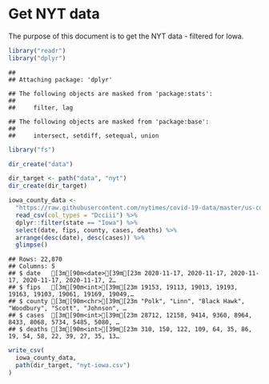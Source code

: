 Get NYT data
================

The purpose of this document is to get the NYT data - filtered for Iowa.

``` r
library("readr")
library("dplyr")
```

    ## 
    ## Attaching package: 'dplyr'

    ## The following objects are masked from 'package:stats':
    ## 
    ##     filter, lag

    ## The following objects are masked from 'package:base':
    ## 
    ##     intersect, setdiff, setequal, union

``` r
library("fs")
```

``` r
dir_create("data")

dir_target <- path("data", "nyt")
dir_create(dir_target)
```

``` r
iowa_county_data <- 
  "https://raw.githubusercontent.com/nytimes/covid-19-data/master/us-counties.csv" %>%
  read_csv(col_types = "Dcciii") %>%
  dplyr::filter(state == "Iowa") %>%
  select(date, fips, county, cases, deaths) %>%
  arrange(desc(date), desc(cases)) %>%
  glimpse()
```

    ## Rows: 22,870
    ## Columns: 5
    ## $ date   [3m[90m<date>[39m[23m 2020-11-17, 2020-11-17, 2020-11-17, 2020-11-17, 2020-11-17, 2…
    ## $ fips   [3m[90m<int>[39m[23m 19153, 19113, 19013, 19193, 19163, 19103, 19061, 19169, 19049,…
    ## $ county [3m[90m<chr>[39m[23m "Polk", "Linn", "Black Hawk", "Woodbury", "Scott", "Johnson", …
    ## $ cases  [3m[90m<int>[39m[23m 28712, 12158, 9414, 9360, 8964, 8433, 8068, 5734, 5485, 5080, …
    ## $ deaths [3m[90m<int>[39m[23m 310, 150, 122, 109, 64, 35, 86, 19, 54, 58, 22, 39, 27, 35, 13…

``` r
write_csv(
  iowa_county_data,
  path(dir_target, "nyt-iowa.csv")
)
```
